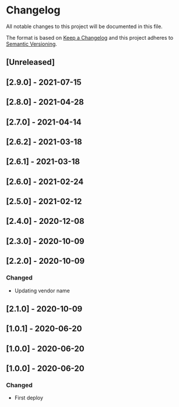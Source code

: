 # Changelog

All notable changes to this project will be documented in this file.

The format is based on [Keep a Changelog](http://keepachangelog.com/en/1.0.0/)
and this project adheres to [Semantic Versioning](http://semver.org/spec/v2.0.0.html).

## [Unreleased]

## [2.9.0] - 2021-07-15

## [2.8.0] - 2021-04-28

## [2.7.0] - 2021-04-14

## [2.6.2] - 2021-03-18

## [2.6.1] - 2021-03-18

## [2.6.0] - 2021-02-24

## [2.5.0] - 2021-02-12

## [2.4.0] - 2020-12-08

## [2.3.0] - 2020-10-09

## [2.2.0] - 2020-10-09
### Changed
- Updating vendor name

## [2.1.0] - 2020-10-09

## [1.0.1] - 2020-06-20

## [1.0.0] - 2020-06-20

## [1.0.0] - 2020-06-20
### Changed
- First deploy